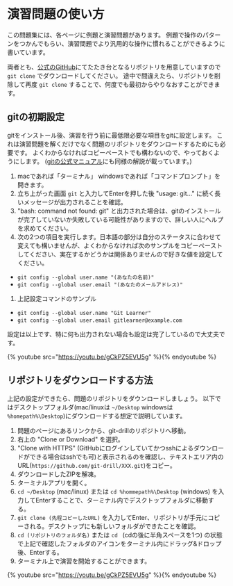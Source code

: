 # 演習問題の使い方

この問題集には、各ページに例題と演習問題があります。
例題で操作のパターンをつかんでもらい、演習問題でより汎用的な操作に慣れることができるように書いています。

両者とも、[公式のGitHub](https://github.com/git-drill)にてたたき台となるリポジトリを用意していますので `git clone` でダウンロードしてください。
途中で間違えたら、リポジトリを削除して再度 `git clone` することで、何度でも最初からやりなおすことができます。

## gitの初期設定

gitをインストール後、演習を行う前に最低限必要な項目をgitに設定します。
これは演習問題を解くだけでなく問題のリポジトリをダウンロードするためにも必要です。
よくわからなければコピーペーストでも構わないので、やっておくようにします。
([gitの公式マニュアル](https://git-scm.com/book/ja/v1/%E4%BD%BF%E3%81%84%E5%A7%8B%E3%82%81%E3%82%8B-%E6%9C%80%E5%88%9D%E3%81%AEGit%E3%81%AE%E6%A7%8B%E6%88%90#%E5%80%8B%E4%BA%BA%E3%81%AE%E8%AD%98%E5%88%A5%E6%83%85%E5%A0%B1)にも同様の解説が載っています。)


1. macであれば「ターミナル」 windowsであれば「コマンドプロンプト」を開きます。
1. 立ち上がった画面 `git` と入力してEnterを押した後 "usage: git..." に続く長いメッセージが出力されることを確認。
1. "bash: command not found: git" と出力された場合は、gitのインストールが完了していないか失敗している可能性がありますので、詳しい人にヘルプを求めてください。
1. 次の2つの項目を実行します。日本語の部分は自分のステータスに合わせて変えても構いませんが、よくわからなければ次のサンプルをコピーペーストしてください、実在するかどうかは関係ありませんので好きな値を設定してください。
  - `git config --global user.name "(あなたの名前)"`
  - `git config --global user.email "(あなたのメールアドレス)"`
1. 上記設定コマンドのサンプル
  - `git config --global user.name "Git Learner"`
  - `git config --global user.email gitlearner@example.com`

設定は以上です、特に何も出力されない場合も設定は完了しているので大丈夫です。

{% youtube src="https://youtu.be/gCkPZ5EVU5g" %}{% endyoutube %}

## リポジトリをダウンロードする方法

上記の設定ができたら、問題のリポジトリをダウンロードしましょう。
以下ではデスクトップフォルダ(mac/linuxは `~/Desktop` windowsは `%homepath%\Desktop`)にダウンロードする想定で説明しています。

1. 問題のページにあるリンクから、git-drillのリポジトリへ移動。
1. 右上の "Clone or Download" を選択。
1. "Clone with HTTPS" (GitHubにログインしていてかつsshによるダウンロードができる場合はsshでも可)と表示されるのを確認し、テキストエリア内のURL(`https://github.com/git-drill/XXX.git`)をコピー。
1. ダウンロードしたZIPを解凍。
1. ターミナルアプリを開く。
1. `cd ~/Desktop` (mac/linux) または `cd %hommepath%\Desktop` (windows) を入力してEnterすることで、ターミナル内でデスクトップフォルダに移動する。
1. `git clone (先程コピーしたURL)` を入力してEnter、リポジトリが手元にコピーされる。デスクトップにも新しいフォルダができたことを確認。
1. `cd (リポジトリのフォルダ名)` または `cd ` (cdの後に半角スペースを1つ) の状態で上記で確認したフォルダのアイコンをターミナル内にドラッグ&ドロップ後、Enterする。
1. ターミナル上で演習を開始することができます。

{% youtube src="https://youtu.be/gCkPZ5EVU5g" %}{% endyoutube %}

